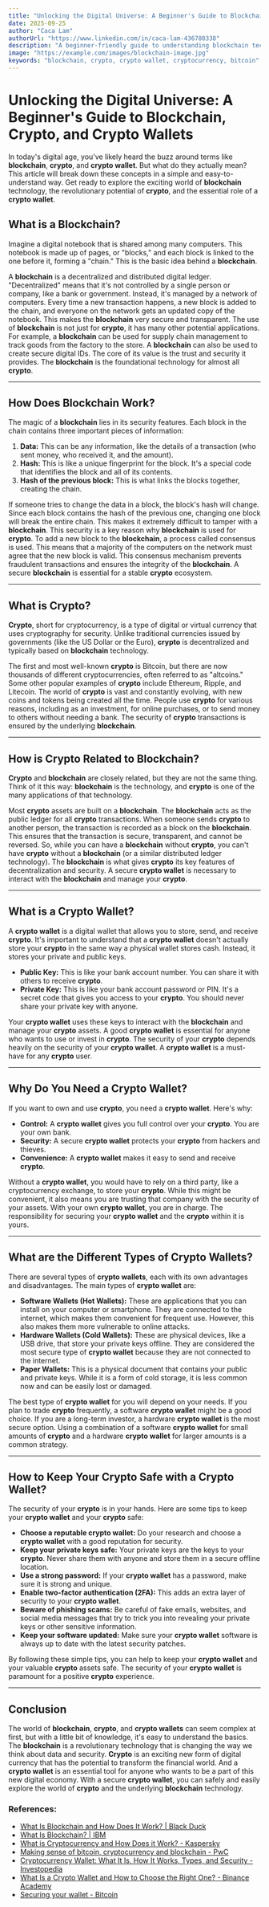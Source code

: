 ```yaml
---
title: "Unlocking the Digital Universe: A Beginner's Guide to Blockchain, Crypto, and Crypto Wallets"
date: 2025-09-25
author: "Caca Lam"
authorUrl: "https://www.linkedin.com/in/caca-lam-436780338"
description: "A beginner-friendly guide to understanding blockchain technology, cryptocurrencies, and crypto wallets. Learn what they are, how they work, and how to keep your crypto safe."
image: "https://example.com/images/blockchain-image.jpg"
keywords: "blockchain, crypto, crypto wallet, cryptocurrency, bitcoin"
---
```


# Unlocking the Digital Universe: A Beginner's Guide to Blockchain, Crypto, and Crypto Wallets

In today's digital age, you've likely heard the buzz around terms like **blockchain**, **crypto**, and **crypto wallet**. But what do they actually mean? This article will break down these concepts in a simple and easy-to-understand way. Get ready to explore the exciting world of **blockchain** technology, the revolutionary potential of **crypto**, and the essential role of a **crypto wallet**.


## What is a Blockchain?

Imagine a digital notebook that is shared among many computers. This notebook is made up of pages, or "blocks," and each block is linked to the one before it, forming a "chain." This is the basic idea behind a **blockchain**.

A **blockchain** is a decentralized and distributed digital ledger. "Decentralized" means that it's not controlled by a single person or company, like a bank or government. Instead, it's managed by a network of computers. Every time a new transaction happens, a new block is added to the chain, and everyone on the network gets an updated copy of the notebook. This makes the **blockchain** very secure and transparent. The use of **blockchain** is not just for **crypto**, it has many other potential applications. For example, a **blockchain** can be used for supply chain management to track goods from the factory to the store. A **blockchain** can also be used to create secure digital IDs. The core of its value is the trust and security it provides. The **blockchain** is the foundational technology for almost all **crypto**.

---

## How Does Blockchain Work?

The magic of a **blockchain** lies in its security features. Each block in the chain contains three important pieces of information:

1.  **Data:** This can be any information, like the details of a transaction (who sent money, who received it, and the amount).
2.  **Hash:** This is like a unique fingerprint for the block. It's a special code that identifies the block and all of its contents.
3.  **Hash of the previous block:** This is what links the blocks together, creating the chain.

If someone tries to change the data in a block, the block's hash will change. Since each block contains the hash of the previous one, changing one block will break the entire chain. This makes it extremely difficult to tamper with a **blockchain**. This security is a key reason why **blockchain** is used for **crypto**. To add a new block to the **blockchain**, a process called consensus is used. This means that a majority of the computers on the network must agree that the new block is valid. This consensus mechanism prevents fraudulent transactions and ensures the integrity of the **blockchain**. A secure **blockchain** is essential for a stable **crypto** ecosystem.

---

## What is Crypto?

**Crypto**, short for cryptocurrency, is a type of digital or virtual currency that uses cryptography for security. Unlike traditional currencies issued by governments (like the US Dollar or the Euro), **crypto** is decentralized and typically based on **blockchain** technology.

The first and most well-known **crypto** is Bitcoin, but there are now thousands of different cryptocurrencies, often referred to as "altcoins." Some other popular examples of **crypto** include Ethereum, Ripple, and Litecoin. The world of **crypto** is vast and constantly evolving, with new coins and tokens being created all the time. People use **crypto** for various reasons, including as an investment, for online purchases, or to send money to others without needing a bank. The security of **crypto** transactions is ensured by the underlying **blockchain**.

---

## How is Crypto Related to Blockchain?

**Crypto** and **blockchain** are closely related, but they are not the same thing. Think of it this way: **blockchain** is the technology, and **crypto** is one of the many applications of that technology.

Most **crypto** assets are built on a **blockchain**. The **blockchain** acts as the public ledger for all **crypto** transactions. When someone sends **crypto** to another person, the transaction is recorded as a block on the **blockchain**. This ensures that the transaction is secure, transparent, and cannot be reversed. So, while you can have a **blockchain** without **crypto**, you can't have **crypto** without a **blockchain** (or a similar distributed ledger technology). The **blockchain** is what gives **crypto** its key features of decentralization and security. A secure **crypto wallet** is necessary to interact with the **blockchain** and manage your **crypto**.

---

## What is a Crypto Wallet?

A **crypto wallet** is a digital wallet that allows you to store, send, and receive **crypto**. It's important to understand that a **crypto wallet** doesn't actually store your **crypto** in the same way a physical wallet stores cash. Instead, it stores your private and public keys.

* **Public Key:** This is like your bank account number. You can share it with others to receive **crypto**.
* **Private Key:** This is like your bank account password or PIN. It's a secret code that gives you access to your **crypto**. You should never share your private key with anyone.

Your **crypto wallet** uses these keys to interact with the **blockchain** and manage your **crypto** assets. A good **crypto wallet** is essential for anyone who wants to use or invest in **crypto**. The security of your **crypto** depends heavily on the security of your **crypto wallet**. A **crypto wallet** is a must-have for any **crypto** user.

---

## Why Do You Need a Crypto Wallet?

If you want to own and use **crypto**, you need a **crypto wallet**. Here's why:

* **Control:** A **crypto wallet** gives you full control over your **crypto**. You are your own bank.
* **Security:** A secure **crypto wallet** protects your **crypto** from hackers and thieves.
* **Convenience:** A **crypto wallet** makes it easy to send and receive **crypto**.

Without a **crypto wallet**, you would have to rely on a third party, like a cryptocurrency exchange, to store your **crypto**. While this might be convenient, it also means you are trusting that company with the security of your assets. With your own **crypto wallet**, you are in charge. The responsibility for securing your **crypto wallet** and the **crypto** within it is yours.

---

## What are the Different Types of Crypto Wallets?

There are several types of **crypto wallets**, each with its own advantages and disadvantages. The main types of **crypto wallet** are:

* **Software Wallets (Hot Wallets):** These are applications that you can install on your computer or smartphone. They are connected to the internet, which makes them convenient for frequent use. However, this also makes them more vulnerable to online attacks.
* **Hardware Wallets (Cold Wallets):** These are physical devices, like a USB drive, that store your private keys offline. They are considered the most secure type of **crypto wallet** because they are not connected to the internet.
* **Paper Wallets:** This is a physical document that contains your public and private keys. While it is a form of cold storage, it is less common now and can be easily lost or damaged.

The best type of **crypto wallet** for you will depend on your needs. If you plan to trade **crypto** frequently, a software **crypto wallet** might be a good choice. If you are a long-term investor, a hardware **crypto wallet** is the most secure option. Using a combination of a software **crypto wallet** for small amounts of **crypto** and a hardware **crypto wallet** for larger amounts is a common strategy.

---

## How to Keep Your Crypto Safe with a Crypto Wallet?

The security of your **crypto** is in your hands. Here are some tips to keep your **crypto wallet** and your **crypto** safe:

* **Choose a reputable crypto wallet:** Do your research and choose a **crypto wallet** with a good reputation for security.
* **Keep your private keys safe:** Your private keys are the keys to your **crypto**. Never share them with anyone and store them in a secure offline location.
* **Use a strong password:** If your **crypto wallet** has a password, make sure it is strong and unique.
* **Enable two-factor authentication (2FA):** This adds an extra layer of security to your **crypto wallet**.
* **Beware of phishing scams:** Be careful of fake emails, websites, and social media messages that try to trick you into revealing your private keys or other sensitive information.
* **Keep your software updated:** Make sure your **crypto wallet** software is always up to date with the latest security patches.

By following these simple tips, you can help to keep your **crypto wallet** and your valuable **crypto** assets safe. The security of your **crypto wallet** is paramount for a positive **crypto** experience.

---

## Conclusion

The world of **blockchain**, **crypto**, and **crypto wallets** can seem complex at first, but with a little bit of knowledge, it's easy to understand the basics. The **blockchain** is a revolutionary technology that is changing the way we think about data and security. **Crypto** is an exciting new form of digital currency that has the potential to transform the financial world. And a **crypto wallet** is an essential tool for anyone who wants to be a part of this new digital economy. With a secure **crypto wallet**, you can safely and easily explore the world of **crypto** and the underlying **blockchain** technology.

### References:
* [What Is Blockchain and How Does It Work? | Black Duck](https://www.blackduck.com/glossary/what-is-blockchain.html)
* [What Is Blockchain? | IBM](https://www.ibm.com/think/topics/blockchain)
* [What is Cryptocurrency and How Does it Work? - Kaspersky](https://www.kaspersky.com/resource-center/definitions/what-is-cryptocurrency)
* [Making sense of bitcoin, cryptocurrency and blockchain - PwC](https://www.pwc.com/us/en/industries/financial-services/fintech/bitcoin-blockchain-cryptocurrency.html)
* [Cryptocurrency Wallet: What It Is, How It Works, Types, and Security - Investopedia](https://www.investopedia.com/terms/b/bitcoin-wallet.asp)
* [What Is a Crypto Wallet and How to Choose the Right One? - Binance Academy](https://academy.binance.com/en/articles/crypto-wallet-types-explained)
* [Securing your wallet - Bitcoin](https://bitcoin.org/en/secure-your-wallet)
